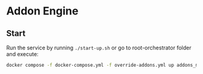 # Addon Engine


## Start

Run the service by running `./start-up.sh` or go to root-orchestrator folder and execute:
```bash
docker compose -f docker-compose.yml -f override-addons.yml up addons_manager addons_monitor addons_marketplace
```

